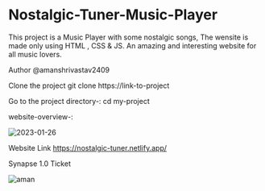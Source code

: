 # Nostalgic-Tuner-Music-Player

This project is a Music Player with some nostalgic songs, The wensite is made only using HTML , CSS & JS. An amazing and interesting website for all music lovers.

Author
@amanshrivastav2409


Clone the project
git clone https://link-to-project

Go to the project directory-:
cd my-project



website-overview-:

![2023-01-26](https://user-images.githubusercontent.com/78784930/214851937-4e479155-a9c3-4ed8-aa80-b79b39cb94c0.png)



 Website Link
https://nostalgic-tuner.netlify.app/





Synapse 1.0 Ticket

![aman](https://user-images.githubusercontent.com/78784930/214851026-a54cefe8-10d7-4fd5-ae9b-1d870cbf18a7.png)

